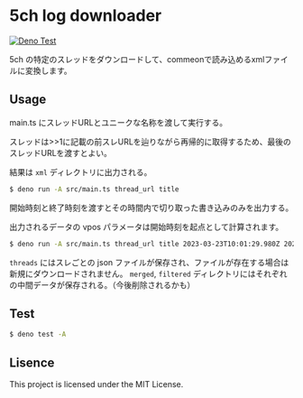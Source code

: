 # 5ch log downloader

[![Deno Test](https://github.com/y-moriya/5chlog/actions/workflows/deno_test.yml/badge.svg)](https://github.com/y-moriya/5chlog/actions/workflows/deno_test.yml)

5ch の特定のスレッドをダウンロードして、commeonで読み込めるxmlファイルに変換します。

## Usage

main.ts にスレッドURLとユニークな名称を渡して実行する。

スレッドは>>1に記載の前スレURLを辿りながら再帰的に取得するため、最後のスレッドURLを渡すとよい。

結果は `xml` ディレクトリに出力される。

```bash
$ deno run -A src/main.ts thread_url title
```

開始時刻と終了時刻を渡すとその時間内で切り取った書き込みのみを出力する。

出力されるデータの vpos パラメータは開始時刻を起点として計算されます。

```bash
$ deno run -A src/main.ts thread_url title 2023-03-23T10:01:29.980Z 2023-03-23T10:01:54.320Z
```

`threads` にはスレごとの json ファイルが保存され、ファイルが存在する場合は新規にダウンロードされません。 `merged`, `filtered` ディレクトリにはそれぞれの中間データが保存される。（今後削除されるかも）

## Test

```bash
$ deno test -A
```

## Lisence

This project is licensed under the MIT License.
